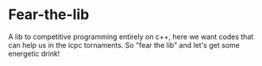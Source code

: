 # Fear-the-lib

A lib to competitive programming entirely on c++, here we want codes that can help us in the icpc tornaments.
So "fear the lib" and let's get some energetic drink!
